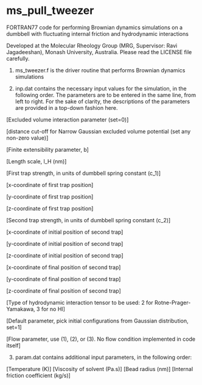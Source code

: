# ms_pull_tweezer
FORTRAN77 code for performing Brownian dynamics simulations on a dumbbell with fluctuating internal friction and hydrodynamic interactions

Developed at the Molecular Rheology Group (MRG, Supervisor: Ravi Jagadeeshan), Monash University, Australia.
Please read the LICENSE file carefully.


1) ms_tweezer.f is the driver routine that performs Brownian dynamics simulations

2) inp.dat contains the necessary input values for the simulation, in the following order.
The parameters are to be entered in the same line, from left to right. For the sake of clarity,
the descriptions of the parameters are provided in a top-down fashion here.

[Excluded volume interaction parameter (set=0)]

[distance cut-off for Narrow Gaussian excluded volume potential (set any non-zero value)]

[Finite extensibility parameter, b]

[Length scale, l_H (nm)]

[First trap strength, in units of dumbbell spring constant (c_1)]

[x-coordinate of first trap position]

[y-coordinate of first trap position]

[z-coordinate of first trap position]

[Second trap strength, in units of dumbbell spring constant (c_2)]

[x-coordinate of initial position of second trap]

[y-coordinate of initial position of second trap]

[z-coordinate of initial position of second trap]

[x-coordinate of final position of second trap]

[y-coordinate of final position of second trap]

[z-coordinate of final position of second trap]

[Type of hydrodynamic interaction tensor to be used: 2 for Rotne-Prager-Yamakawa, 3 for no HI]

[Default parameter, pick initial configurations from Gaussian distribution, set=1]

[Flow parameter, use (1), (2), or (3). No flow condition implemented in code itself]


3) param.dat contains additional input parameters, in the following order:

[Temperature (K)] [Viscosity of solvent (Pa.s)] [Bead radius (nm)] [Internal friction coefficient (kg/s)]
